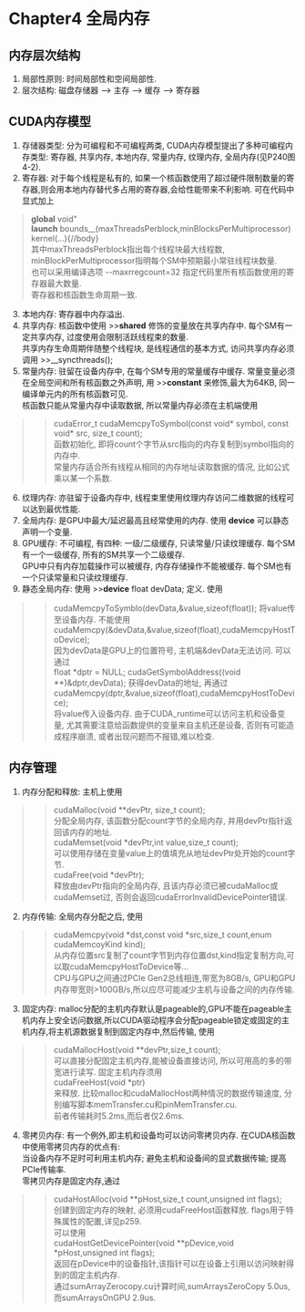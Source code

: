 # Chapter4 全局内存  
## 内存层次结构  
1) 局部性原则: 时间局部性和空间局部性.  
2) 层次结构: 磁盘存储器 --> 主存 --> 缓存 --> 寄存器  
## CUDA内存模型  
1) 存储器类型: 分为可编程和不可编程两类, CUDA内存模型提出了多种可编程内存类型: 寄存器, 共享内存, 本地内存, 常量内存, 纹理内存, 全局内存(见P240图4-2).  
2) 寄存器: 对于每个线程是私有的, 如果一个核函数使用了超过硬件限制数量的寄存器,则会用本地内存替代多占用的寄存器,会给性能带来不利影响. 可在代码中显式加上  
>__global__ void"  
>__launch__ bounds__(maxThreadsPerblock,minBlocksPerMultiprocessor)  
>kernel(...){//body}  
其中maxThreadsPerblock指出每个线程块最大线程数, minBlockPerMultiprocessor指明每个SM中预期最小常驻线程块数量.  
也可以采用编译选项 --maxrregcount=32 指定代码里所有核函数使用的寄存器最大数量.  
寄存器和核函数生命周期一致.  
3) 本地内存: 寄存器中内存溢出.  
4) 共享内存: 核函数中使用 >>__shared__ 修饰的变量放在共享内存中. 每个SM有一定共享内存, 过度使用会限制活跃线程束的数量.  
共享内存生命周期伴随整个线程块, 是线程通信的基本方式, 访问共享内存必须调用 >>__syncthreads();  
5) 常量内存: 驻留在设备内存中, 在每个SM专用的常量缓存中缓存. 常量变量必须在全局空间和所有核函数之外声明, 用 >>__constant__ 来修饰,最大为64KB, 同一编译单元内的所有核函数可见.  
核函数只能从常量内存中读取数据, 所以常量内存必须在主机端使用  
>>cudaError_t cudaMemcpyToSymbol(const void* symbol, const void* src, size_t count);  
函数初始化, 即将count个字节从src指向的内存复制到symbol指向的内存中.  
常量内存适合所有线程从相同的内存地址读取数据的情况, 比如公式乘以某一个系数.  
6) 纹理内存: 亦驻留于设备内存中, 线程束里使用纹理内存访问二维数据的线程可以达到最优性能.  
7) 全局内存: 是GPU中最大/延迟最高且经常使用的内存. 使用 __device__ 可以静态声明一个变量.  
8) GPU缓存: 不可编程, 有四种: 一级/二级缓存, 只读常量/只读纹理缓存. 每个SM有一个一级缓存, 所有的SM共享一个二级缓存.  
GPU中只有内存加载操作可以被缓存, 内存存储操作不能被缓存. 每个SM也有一个只读常量和只读纹理缓存.  
9) 静态全局内存: 使用 >>__device__ float devData; 定义. 使用  
>>cudaMemcpyToSymblo(devData,&value,sizeof(float)); 将value传至设备内存. 不能使用  
>>cudaMemcpy(&devData,&value,sizeof(float),cudaMemcpyHostToDevice);  
因为devData是GPU上的位置符号, 主机端&devData无法访问. 可以通过  
>>float *dptr = NULL; cudaGetSymbolAddress((void **)&dptr,devData); 获得devData的地址, 再通过  
>>cudaMemcpy(dptr,&value,sizeof(float),cudaMemcpyHostToDevice);  
将value传入设备内存. 由于CUDA_runtime可以访问主机和设备变量, 尤其需要注意给函数提供的变量来自主机还是设备, 否则有可能造成程序崩溃, 或者出现问题而不报错,难以检查.  
## 内存管理
1) 内存分配和释放: 主机上使用  
>>cudaMalloc(void **devPtr, size_t count);  
分配全局内存, 该函数分配count字节的全局内存, 并用devPtr指针返回该内存的地址.  
>>cudaMemset(void *devPtr,int value,size_t count);  
可以使用存储在变量value上的值填充从地址devPtr处开始的count字节.  
>>cudaFree(void *devPtr);  
释放由devPtr指向的全局内存, 且该内存必须已被cudaMalloc或cudaMemset过, 否则会返回cudaErrorInvalidDevicePointer错误.  
2) 内存传输: 全局内存分配之后, 使用  
>>cudaMemcpy(void *dst,const void *src,size_t count,enum cudaMemcoyKind kind);  
从内存位置src复制了count字节到内存位置dst,kind指定复制方向,可以取cudaMemcpyHostToDevice等...  
CPU与GPU之间通过PCIe Gen2总线相连,带宽为8GB/s, GPU和GPU内存带宽则>100GB/s,所以应尽可能减少主机与设备之间的内存传输.  
3) 固定内存: malloc分配的主机内存默认是pageable的,GPU不能在pageable主机内存上安全访问数据,所以CUDA驱动程序会分配pageable锁定或固定的主机内存,将主机源数据复制到固定内存中,然后传输, 使用  
>>cudaMallocHost(void **devPtr,size_t count);  
可以直接分配固定主机内存,能被设备直接访问, 所以可用高的多的带宽进行读写. 固定主机内存须用  
>>cudaFreeHost(void *ptr)  
来释放. 比较malloc和cudaMallocHost两种情况的数据传输速度, 分别编写脚本memTransfer.cu和pinMemTransfer.cu.  
前者传输耗时5.2ms,而后者仅2.6ms.  
4) 零拷贝内存: 有一个例外,即主机和设备均可以访问零拷贝内存. 在CUDA核函数中使用零拷贝内存的优点有:  
当设备内存不足时可利用主机内存; 避免主机和设备间的显式数据传输; 提高PCIe传输率.  
零拷贝内存是固定内存,通过  
>>cudaHostAlloc(void **pHost,size_t count,unsigned int flags);  
创建到固定内存的映射, 必须用cudaFreeHost函数释放. flags用于特殊属性的配置,详见p259.  
可以使用  
>>cudaHostGetDevicePointer(void **pDevice,void *pHost,unsigned int flags);  
返回在pDevice中的设备指针,该指针可以在设备上引用以访问映射得到的固定主机内存.  
通过sumArrayZerocopy.cu计算时间,sumArraysZeroCopy 5.0us,而sumArraysOnGPU 2.9us.  

